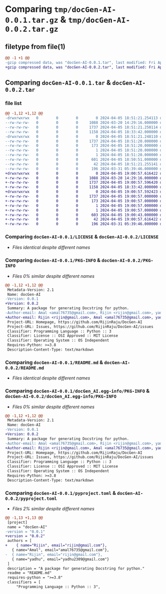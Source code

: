 # Comparing `tmp/docGen-AI-0.0.1.tar.gz` & `tmp/docGen-AI-0.0.2.tar.gz`

## filetype from file(1)

```diff
@@ -1 +1 @@
-gzip compressed data, was "docGen-AI-0.0.1.tar", last modified: Fri Apr  5 18:51:21 2024, max compression
+gzip compressed data, was "docGen-AI-0.0.2.tar", last modified: Fri Apr  5 19:00:57 2024, max compression
```

## Comparing `docGen-AI-0.0.1.tar` & `docGen-AI-0.0.2.tar`

### file list

```diff
@@ -1,12 +1,12 @@
-drwxrwxrwx   0        0        0        0 2024-04-05 18:51:21.254113 docGen-AI-0.0.1/
--rw-rw-rw-   0        0        0     1088 2024-03-20 14:29:16.000000 docGen-AI-0.0.1/LICENSE
--rw-rw-rw-   0        0        0     1737 2024-04-05 18:51:21.250114 docGen-AI-0.0.1/PKG-INFO
--rw-rw-rw-   0        0        0     1158 2024-04-05 18:33:42.000000 docGen-AI-0.0.1/README.md
-drwxrwxrwx   0        0        0        0 2024-04-05 18:51:21.248110 docGen-AI-0.0.1/docGen_AI.egg-info/
--rw-rw-rw-   0        0        0     1737 2024-04-05 18:51:20.000000 docGen-AI-0.0.1/docGen_AI.egg-info/PKG-INFO
--rw-rw-rw-   0        0        0      173 2024-04-05 18:51:20.000000 docGen-AI-0.0.1/docGen_AI.egg-info/SOURCES.txt
--rw-rw-rw-   0        0        0        1 2024-04-05 18:51:20.000000 docGen-AI-0.0.1/docGen_AI.egg-info/dependency_links.txt
--rw-rw-rw-   0        0        0        1 2024-04-05 18:51:20.000000 docGen-AI-0.0.1/docGen_AI.egg-info/top_level.txt
--rw-rw-rw-   0        0        0      601 2024-04-05 18:50:51.000000 docGen-AI-0.0.1/pyproject.toml
--rw-rw-rw-   0        0        0       42 2024-04-05 18:51:21.255141 docGen-AI-0.0.1/setup.cfg
--rw-rw-rw-   0        0        0      196 2024-03-31 05:39:46.000000 docGen-AI-0.0.1/setup.py
+drwxrwxrwx   0        0        0        0 2024-04-05 19:00:57.616422 docGen-AI-0.0.2/
+-rw-rw-rw-   0        0        0     1088 2024-03-20 14:29:16.000000 docGen-AI-0.0.2/LICENSE
+-rw-rw-rw-   0        0        0     1737 2024-04-05 19:00:57.596420 docGen-AI-0.0.2/PKG-INFO
+-rw-rw-rw-   0        0        0     1158 2024-04-05 18:33:42.000000 docGen-AI-0.0.2/README.md
+drwxrwxrwx   0        0        0        0 2024-04-05 19:00:57.592423 docGen-AI-0.0.2/docGen_AI.egg-info/
+-rw-rw-rw-   0        0        0     1737 2024-04-05 19:00:57.000000 docGen-AI-0.0.2/docGen_AI.egg-info/PKG-INFO
+-rw-rw-rw-   0        0        0      173 2024-04-05 19:00:57.000000 docGen-AI-0.0.2/docGen_AI.egg-info/SOURCES.txt
+-rw-rw-rw-   0        0        0        1 2024-04-05 19:00:57.000000 docGen-AI-0.0.2/docGen_AI.egg-info/dependency_links.txt
+-rw-rw-rw-   0        0        0        1 2024-04-05 19:00:57.000000 docGen-AI-0.0.2/docGen_AI.egg-info/top_level.txt
+-rw-rw-rw-   0        0        0      603 2024-04-05 19:00:43.000000 docGen-AI-0.0.2/pyproject.toml
+-rw-rw-rw-   0        0        0       42 2024-04-05 19:00:57.616422 docGen-AI-0.0.2/setup.cfg
+-rw-rw-rw-   0        0        0      196 2024-03-31 05:39:46.000000 docGen-AI-0.0.2/setup.py
```

### Comparing `docGen-AI-0.0.1/LICENSE` & `docGen-AI-0.0.2/LICENSE`

 * *Files identical despite different names*

### Comparing `docGen-AI-0.0.1/PKG-INFO` & `docGen-AI-0.0.2/PKG-INFO`

 * *Files 0% similar despite different names*

```diff
@@ -1,12 +1,12 @@
 Metadata-Version: 2.1
 Name: docGen-AI
-Version: 0.0.1
+Version: 0.0.2
 Summary: A package for generating Docstring for python.
-Author-email: Amal <amal76735@gmail.com>, Rijin <rijin@gmail.com>, yadhu <yadhu2309@gmail.com>
+Author-email: Rijin <rijin@gmail.com>, Amal <amal76735@gmail.com>, yadhu <yadhu2309@gmail.com>
 Project-URL: Homepage, https://github.com/RijinRaju/DocGen-AI
 Project-URL: Issues, https://github.com/RijinRaju/DocGen-AI/issues
 Classifier: Programming Language :: Python :: 3
 Classifier: License :: OSI Approved :: MIT License
 Classifier: Operating System :: OS Independent
 Requires-Python: >=3.8
 Description-Content-Type: text/markdown
```

### Comparing `docGen-AI-0.0.1/README.md` & `docGen-AI-0.0.2/README.md`

 * *Files identical despite different names*

### Comparing `docGen-AI-0.0.1/docGen_AI.egg-info/PKG-INFO` & `docGen-AI-0.0.2/docGen_AI.egg-info/PKG-INFO`

 * *Files 0% similar despite different names*

```diff
@@ -1,12 +1,12 @@
 Metadata-Version: 2.1
 Name: docGen-AI
-Version: 0.0.1
+Version: 0.0.2
 Summary: A package for generating Docstring for python.
-Author-email: Amal <amal76735@gmail.com>, Rijin <rijin@gmail.com>, yadhu <yadhu2309@gmail.com>
+Author-email: Rijin <rijin@gmail.com>, Amal <amal76735@gmail.com>, yadhu <yadhu2309@gmail.com>
 Project-URL: Homepage, https://github.com/RijinRaju/DocGen-AI
 Project-URL: Issues, https://github.com/RijinRaju/DocGen-AI/issues
 Classifier: Programming Language :: Python :: 3
 Classifier: License :: OSI Approved :: MIT License
 Classifier: Operating System :: OS Independent
 Requires-Python: >=3.8
 Description-Content-Type: text/markdown
```

### Comparing `docGen-AI-0.0.1/pyproject.toml` & `docGen-AI-0.0.2/pyproject.toml`

 * *Files 2% similar despite different names*

```diff
@@ -1,13 +1,13 @@
 [project]
 name = "docGen-AI"
-version = "0.0.1"
+version = "0.0.2"
 authors = [
+    { name="Rijin", email="rijin@gmail.com"},
   { name="Amal", email="amal76735@gmail.com"},
-  { name="Rijin", email="rijin@gmail.com"},
   { name="yadhu", email="yadhu2309@gmail.com"}
 ]
 description = "A package for generating Docstring for python."
 readme = "README.md"
 requires-python = ">=3.8"
 classifiers = [
     "Programming Language :: Python :: 3",
```

